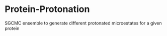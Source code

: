 # Protein-Protonation
SGCMC ensemble to generate different protonated microestates for a given protein
